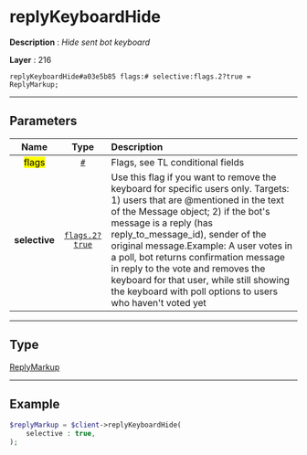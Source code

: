 # replyKeyboardHide

**Description** : *Hide sent bot keyboard*

**Layer** : 216

```tl
replyKeyboardHide#a03e5b85 flags:# selective:flags.2?true = ReplyMarkup;
```

---

## Parameters

| Name | Type | Description |
| :---: | :---: | :--- |
| <mark>flags</mark> | [`#`](type/#) | Flags, see TL conditional fields |
| **selective** | [`flags.2?true`](type/true) | Use this flag if you want to remove the keyboard for specific users only. Targets: 1) users that are @mentioned in the text of the Message object; 2) if the bot's message is a reply (has reply_to_message_id), sender of the original message.Example: A user votes in a poll, bot returns confirmation message in reply to the vote and removes the keyboard for that user, while still showing the keyboard with poll options to users who haven't voted yet |

---

## Type

[ReplyMarkup](type/ReplyMarkup)

---

## Example

```php
$replyMarkup = $client->replyKeyboardHide(
	selective : true,
);
```